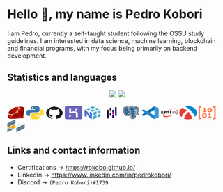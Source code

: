 # Hello 👋, my name is Pedro Kobori

I am Pedro, currently a self-taught student following the OSSU study guidelines. I am interested in data science, machine learning, blockchain and financial programs, with my focus being primarily on backend development.

## Statistics and languages

<div align="center">
  <img height="160em" src="https://github-readme-stats.vercel.app/api?username=rokobo&show_icons=true&theme=tokyonight&include_all_commits=true&count_private=true"/>
  <img height="160em" src="https://github-readme-stats.vercel.app/api/top-langs/?username=rokobo&layout=compact&langs_count=20&theme=tokyonight"/>
</div>

<div style="display: inline_block"><br>
  <img align="center" height="30" width="40" src="https://github.com/rokobo/rokobo/blob/main/logos/ruby.svg?raw=true">
  <img align="center" height="30" width="40" src="https://github.com/rokobo/rokobo/blob/main/logos/python.svg?raw=true">
  <img align="center" height="30" width="40" src="https://github.com/rokobo/rokobo/blob/main/logos/github.svg?raw=true">
  <img align="center" height="30" width="40" src="https://github.com/rokobo/rokobo/blob/main/logos/heroku.svg?raw=true">
  <img align="center" height="30" width="40" src="https://github.com/rokobo/rokobo/blob/main/logos/numpy.svg?raw=true">
  <img align="center" height="30" width="40" src="https://github.com/rokobo/rokobo/blob/main/logos/pandas.svg?raw=true">
  <img align="center" height="30" width="40" src="https://github.com/rokobo/rokobo/blob/main/logos/postgresql.svg?raw=true">
  <img align="center" height="30" width="40" src="https://github.com/rokobo/rokobo/blob/main/logos/vscode.svg?raw=true">
  <img align="center" height="30" width="40" src="https://github.com/rokobo/rokobo/blob/main/logos/sml.png?raw=true">
  <img align="center" height="30" width="40" src="https://github.com/rokobo/rokobo/blob/main/logos/racket.svg?raw=true">
  <img align="center" height="30" width="40" src="https://github.com/rokobo/rokobo/blob/main/logos/assembly.svg?raw=true">
  <img align="center" height="30" width="40" src="https://github.com/rokobo/rokobo/blob/main/logos/hack.svg?raw=true">
</div>

## Links and contact information

+ Certifications → https://rokobo.github.io/
+ LinkedIn → https://www.linkedin.com/in/pedrokobori/
+ Discord → `(Pedro Kobori)#1739`
